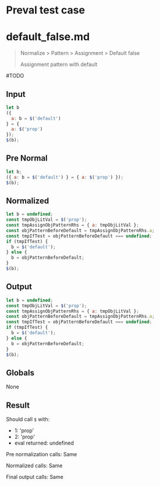 # Preval test case

# default_false.md

> Normalize > Pattern > Assignment > Default false
>
> Assignment pattern with default

#TODO

## Input

`````js filename=intro
let b
({
  a: b = $('default')
} = {
  a: $('prop')
});
$(b);
`````

## Pre Normal

`````js filename=intro
let b;
({ a: b = $('default') } = { a: $('prop') });
$(b);
`````

## Normalized

`````js filename=intro
let b = undefined;
const tmpObjLitVal = $('prop');
const tmpAssignObjPatternRhs = { a: tmpObjLitVal };
const objPatternBeforeDefault = tmpAssignObjPatternRhs.a;
const tmpIfTest = objPatternBeforeDefault === undefined;
if (tmpIfTest) {
  b = $('default');
} else {
  b = objPatternBeforeDefault;
}
$(b);
`````

## Output

`````js filename=intro
let b = undefined;
const tmpObjLitVal = $('prop');
const tmpAssignObjPatternRhs = { a: tmpObjLitVal };
const objPatternBeforeDefault = tmpAssignObjPatternRhs.a;
const tmpIfTest = objPatternBeforeDefault === undefined;
if (tmpIfTest) {
  b = $('default');
} else {
  b = objPatternBeforeDefault;
}
$(b);
`````

## Globals

None

## Result

Should call `$` with:
 - 1: 'prop'
 - 2: 'prop'
 - eval returned: undefined

Pre normalization calls: Same

Normalized calls: Same

Final output calls: Same
